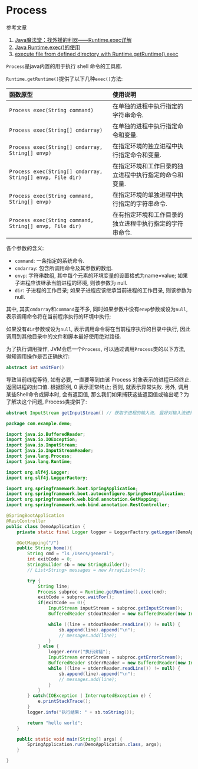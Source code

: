 # Process

参考文章

1. [Java魔法堂：找外援的利器——Runtime.exec详解](http://www.cnblogs.com/fsjohnhuang/p/4081445.html)
2. [Java Runtime.exec()的使用](http://www.cnblogs.com/mingforyou/p/3551199.html)
3. [execute file from defined directory with Runtime.getRuntime().exec](http://stackoverflow.com/questions/10689193/execute-file-from-defined-directory-with-runtime-getruntime-exec)

`Process`是java内置的用于执行 shell 命令的工具库.

`Runtime.getRuntime()`提供了以下几种`exec()`方法: 

| 函数原型                                                   | 使用说明                                                |
| :--------------------------------------------------------- | :------------------------------------------------------ |
| `Process exec(String command)`                             | 在单独的进程中执行指定的字符串命令.                     |
| `Process exec(String[] cmdarray)`                          | 在单独的进程中执行指定命令和变量.                       |
| `Process exec(String[] cmdarray, String[] envp)`           | 在指定环境的独立进程中执行指定命令和变量.               |
| `Process exec(String[] cmdarray, String[] envp, File dir)` | 在指定环境和工作目录的独立进程中执行指定的命令和变量.   |
| `Process exec(String command, String[] envp)`              | 在指定环境的单独进程中执行指定的字符串命令.             |
| `Process exec(String command, String[] envp, File dir)`    | 在有指定环境和工作目录的独立进程中执行指定的字符串命令. |

各个参数的含义: 

- `command`:    一条指定的系统命令. 
- `cmdarray`:   包含所调用命令及其参数的数组. 
- `envp`:       字符串数组, 其中每个元素的环境变量的设置格式为name=value; 如果子进程应该继承当前进程的环境, 则该参数为 null. 
- `dir`:        子进程的工作目录; 如果子进程应该继承当前进程的工作目录, 则该参数为 null. 

其中, 其实`cmdarray`和`command`差不多, 同时如果参数中没有`envp`参数或设为`null`, 表示调用命令将在当前程序执行的环境中执行; 

如果没有`dir`参数或设为`null`, 表示调用命令将在当前程序执行的目录中执行, 因此调用到其他目录中的文件和脚本最好使用绝对路径. 

为了执行调用操作, JVM会启一个`Process`, 可以通过调用`Process`类的以下方法, 得知调用操作是否正确执行: 

```java
abstract int waitFor()
```

导致当前线程等待, 如有必要, 一直要等到由该 Process 对象表示的进程已经终止. 
返回进程的出口值. 根据惯例, 0 表示正常终止; 否则, 就表示异常失败. 
另外, 调用某些Shell命令或脚本时, 会有返回值, 那么我们如果捕获这些返回值或输出呢？为了解决这个问题, Process类提供了: 

```java
abstract InputStream getInputStream() // 获取子进程的输入流. 最好对输入流进行缓冲. 
```

```java
package com.example.demo;

import java.io.BufferedReader;
import java.io.IOException;
import java.io.InputStream;
import java.io.InputStreamReader;
import java.lang.Process;
import java.lang.Runtime;

import org.slf4j.Logger;
import org.slf4j.LoggerFactory;

import org.springframework.boot.SpringApplication;
import org.springframework.boot.autoconfigure.SpringBootApplication;
import org.springframework.web.bind.annotation.GetMapping;
import org.springframework.web.bind.annotation.RestController;

@SpringBootApplication
@RestController
public class DemoApplication {
	private static final Logger logger = LoggerFactory.getLogger(DemoApplication.class);

    @GetMapping("/")
	public String home(){
		String cmd = "ls /Users/general";
		int exitCode = 0;
		StringBuilder sb = new StringBuilder();
		// List<String> messages = new ArrayList<>();

		try {
			String line;
			Process subproc = Runtime.getRuntime().exec(cmd);
			exitCode = subproc.waitFor();
			if(exitCode == 0){
				InputStream inputStream = subproc.getInputStream();
				BufferedReader stdoutReader = new BufferedReader(new InputStreamReader(inputStream));

				while ((line = stdoutReader.readLine()) != null) {
					sb.append(line).append("\n");
					// messages.add(line);
				}
			} else {
				logger.error("执行出错");
				InputStream errorStream = subproc.getErrorStream();
				BufferedReader stderrReader = new BufferedReader(new InputStreamReader(errorStream));
				while ((line = stderrReader.readLine()) != null) {
					sb.append(line).append("\n");
					// messages.add(line);
				}
			}
		} catch(IOException | InterruptedException e) {
			e.printStackTrace();
		}
		logger.info("执行结果: " + sb.toString());

		return "hello world";
	}

	public static void main(String[] args) {
		SpringApplication.run(DemoApplication.class, args);
	}

}

```
